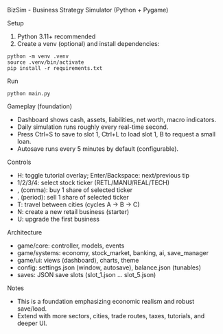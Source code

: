 BizSim - Business Strategy Simulator (Python + Pygame)

Setup
1) Python 3.11+ recommended
2) Create a venv (optional) and install dependencies:

```
python -m venv .venv
source .venv/bin/activate
pip install -r requirements.txt
```

Run
```
python main.py
```

Gameplay (foundation)
- Dashboard shows cash, assets, liabilities, net worth, macro indicators.
- Daily simulation runs roughly every real-time second.
- Press Ctrl+S to save to slot 1, Ctrl+L to load slot 1, B to request a small loan.
- Autosave runs every 5 minutes by default (configurable).

Controls
- H: toggle tutorial overlay; Enter/Backspace: next/previous tip
- 1/2/3/4: select stock ticker (RETL/MANU/REAL/TECH)
- , (comma): buy 1 share of selected ticker
- . (period): sell 1 share of selected ticker
- T: travel between cities (cycles A -> B -> C)
- N: create a new retail business (starter)
- U: upgrade the first business

Architecture
- game/core: controller, models, events
- game/systems: economy, stock_market, banking, ai, save_manager
- game/ui: views (dashboard), charts, theme
- config: settings.json (window, autosave), balance.json (tunables)
- saves: JSON save slots (slot_1.json ... slot_5.json)

Notes
- This is a foundation emphasizing economic realism and robust save/load.
- Extend with more sectors, cities, trade routes, taxes, tutorials, and deeper UI.

